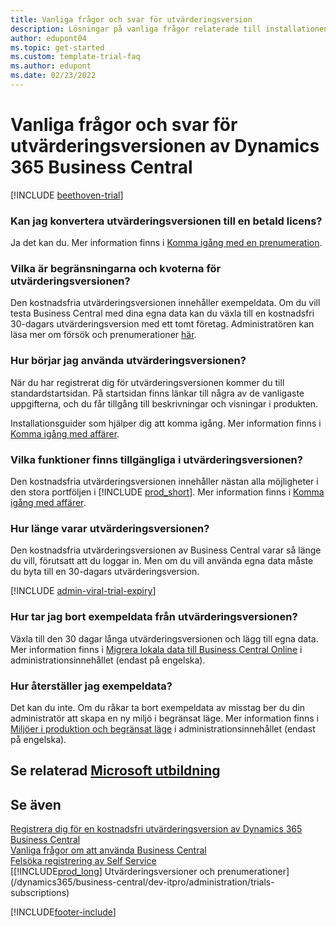 ```yaml
---  
title: Vanliga frågor och svar för utvärderingsversion
description: Lösningar på vanliga frågor relaterade till installationen och hanteringen av utvärderingsversionen av Dynamics 365 Business Central. Läs om hur du åtgärdar plattforms- och appspecifika problem.
author: edupont04
ms.topic: get-started
ms.custom: template-trial-faq
ms.author: edupont
ms.date: 02/23/2022
---
```


# <a name="dynamics-365-business-central-trial-faq"></a><a name="dynamics-365-business-central-trial-faq"></a><a name="dynamics-365-business-central-trial-faq"></a>Vanliga frågor och svar för utvärderingsversionen av Dynamics 365 Business Central

[!INCLUDE [beethoven-trial](includes/beethoven-trial.md)]

### <a name="can-i-convert-the-trial-to-a-paid-license"></a><a name="can-i-convert-the-trial-to-a-paid-license"></a><a name="can-i-convert-the-trial-to-a-paid-license"></a>Kan jag konvertera utvärderingsversionen till en betald licens?

Ja det kan du. Mer information finns i [Komma igång med en prenumeration](trial-signup.md#get-started-with-a-subscription).  

### <a name="what-are-the-trial-limits-and-quotas"></a><a name="what-are-the-trial-limits-and-quotas"></a><a name="what-are-the-trial-limits-and-quotas"></a>Vilka är begränsningarna och kvoterna för utvärderingsversionen?

Den kostnadsfria utvärderingsversionen innehåller exempeldata. Om du vill testa Business Central med dina egna data kan du växla till en kostnadsfri 30-dagars utvärderingsversion med ett tomt företag. Administratören kan läsa mer om försök och prenumerationer [här](/dynamics365/business-central/dev-itpro/administration/trials-subscriptions).  

### <a name="how-do-i-start-using-the-trial"></a><a name="how-do-i-start-using-the-trial"></a><a name="how-do-i-start-using-the-trial"></a>Hur börjar jag använda utvärderingsversionen?

När du har registrerat dig för utvärderingsversionen kommer du till standardstartsidan. På startsidan finns länkar till några av de vanligaste uppgifterna, och du får tillgång till beskrivningar och visningar i produkten.  

Installationsguider som hjälper dig att komma igång. Mer information finns i [Komma igång med affärer](ui-get-ready-business.md).  

### <a name="what-features-are-available-in-the-trial"></a><a name="what-features-are-available-in-the-trial"></a><a name="what-features-are-available-in-the-trial"></a>Vilka funktioner finns tillgängliga i utvärderingsversionen?

Den kostnadsfria utvärderingsversionen innehåller nästan alla möjligheter i den stora portföljen i [!INCLUDE [prod_short](includes/prod_short.md)]. Mer information finns i [Komma igång med affärer](ui-get-ready-business.md).  

### <a name="how-long-does-the-trial-last"></a><a name="how-long-does-the-trial-last"></a><a name="how-long-does-the-trial-last"></a>Hur länge varar utvärderingsversionen?

Den kostnadsfria utvärderingsversionen av Business Central varar så länge du vill, förutsatt att du loggar in. Men om du vill använda egna data måste du byta till en 30-dagars utvärderingsversion.  

[!INCLUDE [admin-viral-trial-expiry](includes/admin-viral-trial-expiry.md)]

### <a name="how-do-i-remove-sample-data-from-the-trial"></a><a name="how-do-i-remove-sample-data-from-the-trial"></a><a name="how-do-i-remove-sample-data-from-the-trial"></a>Hur tar jag bort exempeldata från utvärderingsversionen?

Växla till den 30 dagar långa utvärderingsversionen och lägg till egna data. Mer information finns i [Migrera lokala data till Business Central Online](/dynamics365/business-central/dev-itpro/administration/migrate-data) i administrationsinnehållet (endast på engelska).  

### <a name="how-do-i-restore-sample-data"></a><a name="how-do-i-restore-sample-data"></a><a name="how-do-i-restore-sample-data"></a>Hur återställer jag exempeldata?

Det kan du inte. Om du råkar ta bort exempeldata av misstag ber du din administratör att skapa en ny miljö i begränsat läge. Mer information finns i [Miljöer i produktion och begränsat läge](/dynamics365/business-central/dev-itpro/administration/environment-types) i administrationsinnehållet (endast på engelska).  

## <a name="see-related-microsoft-training"></a><a name="see-related-microsoft-training"></a><a name="see-related-microsoft-training"></a>Se relaterad [Microsoft utbildning](/training/modules/trial-dynamics-365-business-central/)

## <a name="see-also"></a><a name="see-also"></a><a name="see-also"></a>Se även

[Registrera dig för en kostnadsfri utvärderingsversion av Dynamics 365 Business Central](trial-signup.md)  
[Vanliga frågor om att använda Business Central](across-faq.yml)  
[Felsöka registrering av Self Service](ui-troubleshoot-self-signup.md)  
[[!INCLUDE[prod_long](includes/prod_long.md)] Utvärderingsversioner och prenumerationer](/dynamics365/business-central/dev-itpro/administration/trials-subscriptions)  


[!INCLUDE[footer-include](includes/footer-banner.md)]
